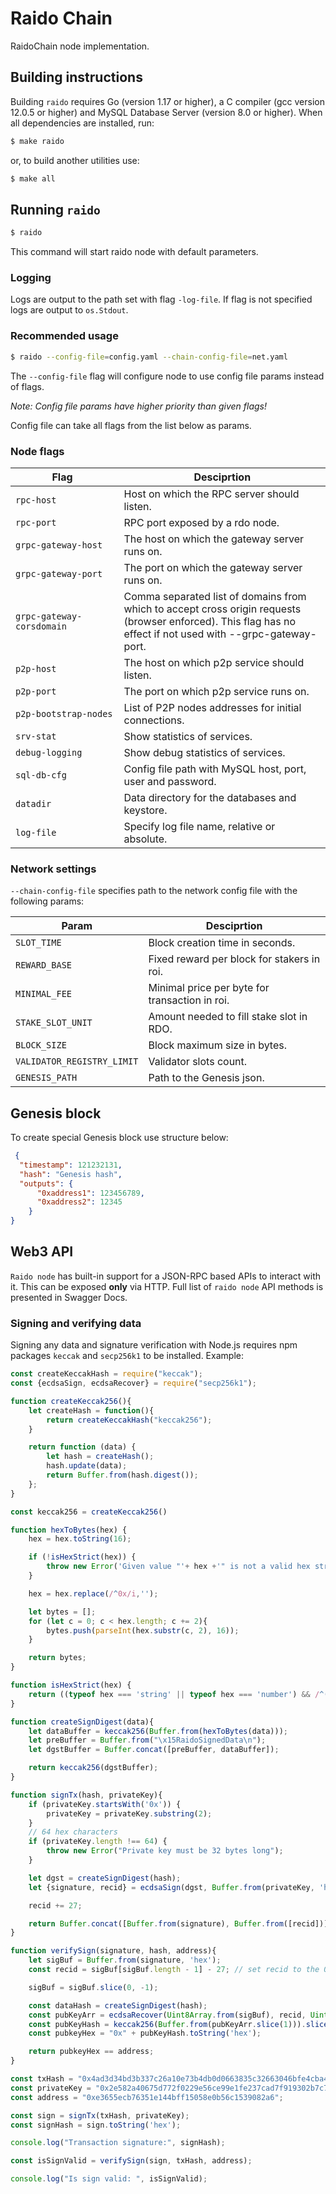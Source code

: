 # Raido Chain

RaidoChain node implementation.

## Building instructions

Building `raido` requires Go (version 1.17 or higher), a C compiler (gcc version 12.0.5 or higher) and MySQL Database Server (version 8.0 or higher).
When all dependencies are installed, run:
```bash
$ make raido
```

or, to build another utilities use:
```bash
$ make all
```

## Running `raido`

```bash
$ raido
```
This command will start raido node with default parameters.

### Logging
Logs are output to the path set with flag `-log-file`. If flag is not specified logs are output to `os.Stdout`.

### Recommended usage
```bash
$ raido --config-file=config.yaml --chain-config-file=net.yaml
```

The `--config-file` flag will configure node to use config file params instead of flags.

*Note: Сonfig file params have higher priority than given flags!*

Config file can take all flags from the list below as params.

### Node flags

| <div style="width:150px;">**Flag** </div> |  **Desciprtion** | 
|--------------------------|-------------------------------|
| `rpc-host` | Host on which the RPC server should listen. |
| `rpc-port` | RPC port exposed by a rdo node.             |  
| `grpc-gateway-host` | The host on which the gateway server runs on. |
| `grpc-gateway-port` | The port on which the gateway server runs on. |
| `grpc-gateway-corsdomain` | Comma separated list of domains from which to accept cross origin requests (browser enforced). This flag has no effect if not used with --grpc-gateway-port. |
| `p2p-host` | The host on which p2p service should listen. |
| `p2p-port` | The port on which p2p service runs on. |
| `p2p-bootstrap-nodes` | List of P2P nodes addresses for initial connections. |
| `srv-stat` | Show statistics of services.             | 
| `debug-logging` | Show debug statistics of services.             |
| `sql-db-cfg` | Config file path with MySQL host, port, user and password. |
| `datadir` | Data directory for the databases and keystore. |
| `log-file` | Specify log file name, relative or absolute. |

### Network settings

`--chain-config-file` specifies path to the network config file with the following params:

|     **Param**     |  **Desciprtion** | 
|--------------------------|-------------------------------|
| `SLOT_TIME` | Block creation time in seconds. |
| `REWARD_BASE` | Fixed reward per block for stakers in roi. |
| `MINIMAL_FEE` | Minimal price per byte for transaction in roi. |
| `STAKE_SLOT_UNIT` | Amount needed to fill stake slot in RDO. |
| `BLOCK_SIZE` | Block maximum size in bytes. |
| `VALIDATOR_REGISTRY_LIMIT` | Validator slots count. |
| `GENESIS_PATH` | Path to the Genesis json. |

## Genesis block

To create special Genesis block use structure below:
```json
 {
  "timestamp": 121232131, 
  "hash": "Genesis hash",
  "outputs": {
      "0xaddress1": 123456789,
      "0xaddress2": 12345
    }
}
```

## Web3 API
`Raido node` has built-in support for a JSON-RPC based APIs to interact with it. This can be exposed **only** via HTTP.
Full list of `raido node` API methods is presented in Swagger Docs.

### Signing and verifying data
Signing any data and signature verification with Node.js requires npm packages `keccak` and `secp256k1` to be installed.
Example:
```javascript
const createKeccakHash = require("keccak");
const {ecdsaSign, ecdsaRecover} = require("secp256k1");

function createKeccak256(){
    let createHash = function(){
        return createKeccakHash("keccak256");
    }

    return function (data) {
        let hash = createHash();
        hash.update(data);
        return Buffer.from(hash.digest());
    };
}

const keccak256 = createKeccak256()

function hexToBytes(hex) {
    hex = hex.toString(16);

    if (!isHexStrict(hex)) {
        throw new Error('Given value "'+ hex +'" is not a valid hex string.');
    }

    hex = hex.replace(/^0x/i,'');

    let bytes = [];
    for (let c = 0; c < hex.length; c += 2){
        bytes.push(parseInt(hex.substr(c, 2), 16));
    }

    return bytes;
}

function isHexStrict(hex) {
    return ((typeof hex === 'string' || typeof hex === 'number') && /^(-)?0x[0-9a-f]*$/i.test(hex));
}

function createSignDigest(data){
    let dataBuffer = keccak256(Buffer.from(hexToBytes(data)));
    let preBuffer = Buffer.from("\x15RaidoSignedData\n");
    let dgstBuffer = Buffer.concat([preBuffer, dataBuffer]);

    return keccak256(dgstBuffer);
}

function signTx(hash, privateKey){
    if (privateKey.startsWith('0x')) {
        privateKey = privateKey.substring(2);
    }
    // 64 hex characters
    if (privateKey.length !== 64) {
        throw new Error("Private key must be 32 bytes long");
    }

    let dgst = createSignDigest(hash);
    let {signature, recid} = ecdsaSign(dgst, Buffer.from(privateKey, 'hex'));

    recid += 27;

    return Buffer.concat([Buffer.from(signature), Buffer.from([recid])]);
}

function verifySign(signature, hash, address){
    let sigBuf = Buffer.from(signature, 'hex');
    const recid = sigBuf[sigBuf.length - 1] - 27; // set recid to the 0 or 1

    sigBuf = sigBuf.slice(0, -1);

    const dataHash = createSignDigest(hash);
    const pubKeyArr = ecdsaRecover(Uint8Array.from(sigBuf), recid, Uint8Array.from(dataHash), false);
    const pubKeyHash = keccak256(Buffer.from(pubKeyArr.slice(1))).slice(12);
    const pubkeyHex = "0x" + pubKeyHash.toString('hex');

    return pubkeyHex == address;
}

const txHash = "0x4ad3d34bd3b337c26a10e73b4db0d0663835c32663046bfe4cba477fde84a44b";
const privateKey = "0x2e582a40675d772f0229e56ce99e1fe237cad7f919302b7c77870a5f8f9ab"; // not valid private key
const address = "0xe3655ecb76351e144bff15058e0b56c1539082a6";

const sign = signTx(txHash, privateKey);
const signHash = sign.toString('hex');

console.log("Transaction signature:", signHash);

const isSignValid = verifySign(sign, txHash, address);

console.log("Is sign valid: ", isSignValid);
```
